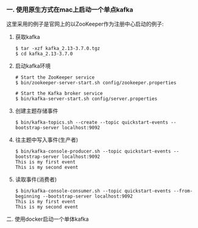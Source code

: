 ### 一. 使用原生方式在mac上启动一个单点kafka

这里采用的例子是官网上的以ZooKeeper作为注册中心启动的例子:

1. 获取kafka

   ```shell
   $ tar -xzf kafka_2.13-3.7.0.tgz
   $ cd kafka_2.13-3.7.0
   ```

2. 启动kafka环境

   ```shell
   # Start the ZooKeeper service
   $ bin/zookeeper-server-start.sh config/zookeeper.properties
   
   # Start the Kafka broker service
   $ bin/kafka-server-start.sh config/server.properties
   ```

3. 创建主题存储事件

   ```shell
   $ bin/kafka-topics.sh --create --topic quickstart-events --bootstrap-server localhost:9092
   ```

4. 往主题中写入事件(生产者)

   ```shell
   $ bin/kafka-console-producer.sh --topic quickstart-events --bootstrap-server localhost:9092
   This is my first event
   This is my second event
   ```

5. 读取事件(消费者)

   ```shell
   $ bin/kafka-console-consumer.sh --topic quickstart-events --from-beginning --bootstrap-server localhost:9092
   This is my first event
   This is my second event
   ```





二. 使用docker启动一个单体kafka




